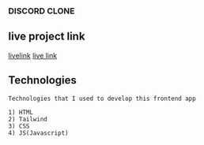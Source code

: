 ### DISCORD CLONE 

## live project link

[livelink](https://jagtapnimisha2.github.io/Discord/)
[live link](https://roaring-fox-268215.netlify.app/)


## Technologies
```
Technologies that I used to develop this frontend app

1) HTML
2) Tailwind
3) CSS
4) JS(Javascript)

```

